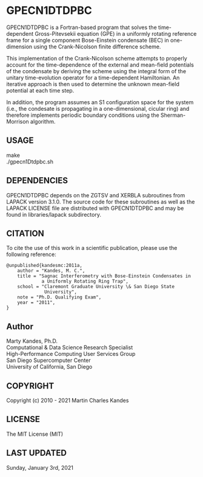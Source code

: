 # GPECN1DTDPBC

GPECN1DTDPBC is a Fortran-based program that solves the time-dependent
Gross-Pitevsekii equation (GPE) in a uniformly rotating reference frame
for a single component Bose-Einstein condensate (BEC) in one-dimension
using the Crank-Nicolson finite difference scheme. 

This implementation of the Crank-Nicolson scheme attempts to properly 
account for the time-dependence of the external and mean-field
potentials of the condensate by deriving the scheme using the integral
form of the unitary time-evolution operator for a time-dependent 
Hamiltonian. An iterative approach is then used to determine the unknown
mean-field potential at each time step. 

In addition, the program assumes an S1 configuration space for the 
system (i.e., the condesate is propagating in a one-dimensional, cicular
ring) and therefore implements periodic boundary conditions using the 
Sherman-Morrison algorithm.

## USAGE

make  
./gpecn1Dtdpbc.sh

## DEPENDENCIES

GPECN1DTDPBC depends on the ZGTSV and XERBLA subroutines from LAPACK 
version 3.1.0. The source code for these subroutines as well as the 
LAPACK LICENSE file are distributed with GPECN1DTDPBC and may be
found in libraries/lapack subdirectory.

## CITATION

To cite the use of this work in a scientific publication, please use the
following reference:

```
@unpublished{kandesmc:2011a,
    author = "Kandes, M. C.", 
    title = "Sagnac Interferometry with Bose-Einstein Condensates in
             a Uniformly Rotating Ring Trap",
    school = "Claremont Graduate University \& San Diego State 
              University",
    note = "Ph.D. Qualifying Exam",
    year = "2011",
}
```

## Author

Marty Kandes, Ph.D.  
Computational & Data Science Research Specialist  
High-Performance Computing User Services Group  
San Diego Supercomputer Center  
University of California, San Diego  

## COPYRIGHT
     
Copyright (c) 2010 - 2021 Martin Charles Kandes

## LICENSE

The MIT License (MIT)

## LAST UPDATED

Sunday, January 3rd, 2021
